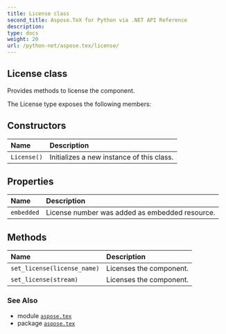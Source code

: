```yaml
---
title: License class
second_title: Aspose.TeX for Python via .NET API Reference
description: 
type: docs
weight: 20
url: /python-net/aspose.tex/license/
---
```


## License class

Provides methods to license the component.



The License type exposes the following members:
## Constructors
| Name | Description |
| :- | :- |
| `License()` | Initializes a new instance of this class. |
## Properties
| Name | Description |
| :- | :- |
| `embedded` | License number was added as embedded resource. |
## Methods
| Name | Description |
| :- | :- |
| `set_license(license_name)` | Licenses the component. |
| `set_license(stream)` | Licenses the component. |

### See Also

* module [`aspose.tex`](/tex/python-net/aspose.tex/)
* package [`aspose.tex`](/tex/python-net/)

